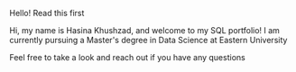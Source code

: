 Hello!
Read this first

Hi, my name is Hasina Khushzad, and welcome to my SQL portfolio! I am currently 
pursuing a Master's degree in Data Science at Eastern University

Feel free to take a look and reach out if you have any questions
